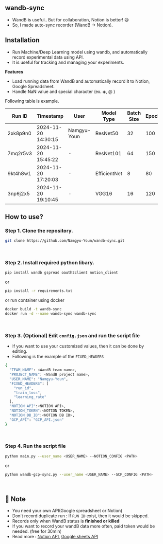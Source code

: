 ## wandb-sync
- WandB is useful.. But for collaboration, Notion is better! 😃
- So, I made auto-sync recorder (WandB -> Notion).

## Installation
- Run Machine/Deep Learning model using wandb, and automatically record experimental data using API.
- It is useful for tracking and managing your experiments.

**Features**
- Load running data from WandB and automatically record it to Notion, Google Spreadsheet.
- Handle NaN value and special character (ex. ◈, @ )


Following table is example.

| Run ID | Timestamp | User | Model Type | Batch Size | Epochs | Training Loss | Validation Loss |
|--------|-----------|------|------------|---------------|------------|---------|------------|
| 2xk8p9n0 | 2024-11-20 14:30:15 | Namgyu-Youn | ResNet50 | 32 | 100 | 0.245 | 0.312 |
| 7mq2r5v3 | 2024-11-20 15:45:22 | - | ResNet101 | 64 | 150 | 0.198 | 0.287 |
| 9kt4h8w1 | 2024-11-20 17:20:03 | - | EfficientNet | 8 | 80 | 0.267 | 0.295 |
| 3np6j2x5 | 2024-11-20 19:10:45 | - | VGG16 | 16 | 120 | 0.312 | 0.358 |


## How to use?
### Step 1. Clone the repository.
```bash
git clone https://github.com/Namgyu-Youn/wandb-sync.git
```

<br/>

### Step 2. Install required python libary.
```bash
pip install wandb gspread oauth2client notion_client
```
or
```bash
pip install -r requirements.txt
```
or
run container using docker
```bash
docker build -t wandb-sync
docker run -d --name wandb-sync wandb-sync
```

<br/>

### Step 3. (Optional) Edit ```config.json``` and run the script file
- If you want to use your customized values, then it can be done by editing.
- Following is the example of the ```FIXED_HEADERS```
``` bash
{
  "TEAM_NAME": <WandB team name>,
  "PROJECT_NAME": <WandB project name>,
  "USER_NAME": "Namgyu-Youn",
  "FIXED_HEADERS": [
    "run_id",
    "train_loss",
    "learning_rate"
  ],
  "NOTION_API":<NOTION API>,
  "NOTION_TOKEN":<NOTION TOKEN>,
  "NOTION_DB_ID":<NOTION DB ID>,
  "GCP_API": "GCP_API.json"
}
```

<br/>

### Step 4. Run the script file
```bash
python main.py --user_name <USER_NAME> --NOTION_CONFIG <PATH>
```
or
```bash
python wandb-gcp-sync.py --user_name <USER_NAME> --GCP_CONFIG <PATH>
```

<br/>


## 📝 Note
- You need your own API(Google spreadsheet or Notion)
- Don't record duplicate run : If ```RUN ID``` exist, then it would be skipped.
- Records only when WandB status is **finished or killed**
- If you want to record your wandB data more often, paid token would be needed. (free for 30min)
- Read more : [Notion API](https://developers.notion.com/reference/database), [Google sheets API](https://developers.google.com/sheets/api/guides/concepts?hl=ko)
